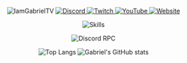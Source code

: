 <p align="center">
  <img alt="IamGabrielTV" src="https://pimp-my-readme-next.vercel.app/api/wavy-banner?subtitle=Hello%20fellow%20Hoomans%21%20I%20am%20Gabriel%21&title=IamGabrielTV">
  
  <a href="https://discord.com/users/468100897860485120">
    <img alt="Discord" src="https://dcbadge.vercel.app/api/shield/468100897860485120?compact=true&theme=blurple">
  </a>
  
  <a href="https://twitch.tv/iamgabrieltv">
    <img alt="Twitch" src="https://img.shields.io/static/v1?label=Twitch&message=Livestreams&logo=twitch&style=for-the-badge&color=8f47ff&labelColor=a970ff&logoColor=white">
  </a>
  
  <a href="https://www.youtube.com/channel/UCbIY1C5ZwX4JMN_uiAg6_Sw">
    <img alt="YouTube" src="https://img.shields.io/youtube/channel/subscribers/UCbIY1C5ZwX4JMN_uiAg6_Sw?logo=youtube&style=for-the-badge&label=Youtube&color=cc0000&labelColor=FF0000&logoColor=white">
  </a>
  
  <a href="https://iamgabrieltv.tk/">
    <img alt="Website" src="https://img.shields.io/badge/website-000000?style=for-the-badge&logo=vercel&logoColor=white">
  </a>
</p>

<p align="center">
  <img alt="Skills" src="https://skillicons.dev/icons?i=js,ts,svelte,tailwind," />
</p>

<p align="center">
  <img alt="Discord RPC" src="https://lanyard.cnrad.dev/api/468100897860485120" />
</p>

<p align="center">
    <img alt="Top Langs" src="https://github-readme-stats.vercel.app/api/top-langs/?username=iamgabrieltv&bg_color=1e1e2e&text_color=cdd6f4&icon_color=cba6f7&title_color=f38ba8&hide_border=true&langs_count=3">
    <img alt="Gabriel's GitHub stats" src="https://github-readme-stats.vercel.app/api?username=iamgabrieltv&line_height=27&show_icons=true&count_private=true&bg_color=1e1e2e&text_color=cdd6f4&icon_color=f38ba8&title_color=f38ba8&hide_border=true">
</p>
